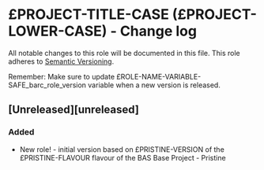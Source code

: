 # £PROJECT-TITLE-CASE (£PROJECT-LOWER-CASE) - Change log
 
All notable changes to this role will be documented in this file.
This role adheres to [Semantic Versioning](
http://semver.org/spec/v2.0.0.html).
 
Remember: Make sure to update £ROLE-NAME-VARIABLE-SAFE_barc_role_version variable when a new version is released.
 
## [Unreleased][unreleased]
 
### Added
 
* New role! - initial version based on £PRISTINE-VERSION of the £PRISTINE-FLAVOUR flavour of the BAS Base Project - Pristine
